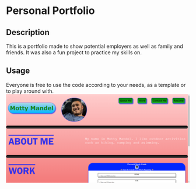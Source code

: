 # Personal Portfolio

## Description
This is a portfolio made to show potential employers as well as family and friends.
It was also a fun project to practice my skills on.

## Usage
Everyone is free to use the code according to your needs, as a template or to play around with.
![my-porfolio-pic](./assets/images/my%20portfolio.png)
## 
